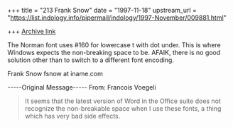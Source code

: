 +++
title = "213 Frank Snow"
date = "1997-11-18"
upstream_url = "https://list.indology.info/pipermail/indology/1997-November/009881.html"

+++
[Archive link](https://list.indology.info/pipermail/indology/1997-November/009881.html)

The Norman font uses #160 for lowercase t with dot under. This is where
Windows expects the non-breaking space to be. AFAIK, there is no good
solution other than to switch to a different font encoding.

Frank Snow
fsnow at iname.com


-----Original Message-----
From: Francois Voegeli <l50948 at SAKURA.KUDPC.KYOTO-U.AC.JP>

>It seems that the latest version of Word in the Office suite does not
>recognize the non-breakable space when I use these fonts, a thing which
>has very bad side effects.



